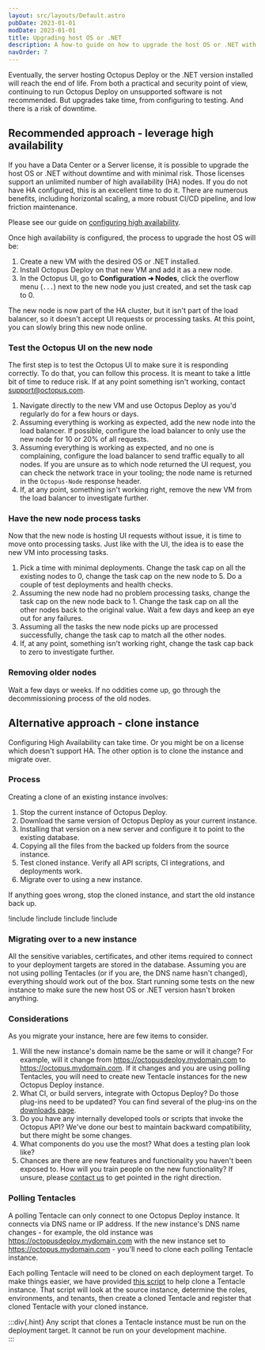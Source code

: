 ```yaml
---
layout: src/layouts/Default.astro
pubDate: 2023-01-01
modDate: 2023-01-01
title: Upgrading host OS or .NET
description: A how-to guide on how to upgrade the host OS or .NET with Octopus Deploy.
navOrder: 7
---
```


Eventually, the server hosting Octopus Deploy or the .NET version installed will reach the end of life.  From both a practical and security point of view, continuing to run Octopus Deploy on unsupported software is not recommended.  But upgrades take time, from configuring to testing.  And there is a risk of downtime.  

## Recommended approach - leverage high availability

If you have a Data Center or a Server license, it is possible to upgrade the host OS or .NET without downtime and with minimal risk.  Those licenses support an unlimited number of high availability (HA) nodes.  If you do not have HA configured, this is an excellent time to do it.  There are numerous benefits, including horizontal scaling, a more robust CI/CD pipeline, and low friction maintenance.

Please see our guide on [configuring high availability](/docs/administration/high-availability/configure).

Once high availability is configured, the process to upgrade the host OS will be:

1. Create a new VM with the desired OS or .NET installed.
2. Install Octopus Deploy on that new VM and add it as a new node.
3. In the Octopus UI, go to **Configuration ➜ Nodes**, click the overflow menu (`...`) next to the new node you just created, and set the task cap to 0. 

The new node is now part of the HA cluster, but it isn't part of the load balancer, so it doesn't accept UI requests or processing tasks.  At this point, you can slowly bring this new node online.

### Test the Octopus UI on the new node

The first step is to test the Octopus UI to make sure it is responding correctly.  To do that, you can follow this process.  It is meant to take a little bit of time to reduce risk.  If at any point something isn't working, contact [support@octopus.com](mailto:support@octopus.com).

1. Navigate directly to the new VM and use Octopus Deploy as you'd regularly do for a few hours or days.
2. Assuming everything is working as expected, add the new node into the load balancer.  If possible, configure the load balancer to only use the new node for 10 or 20% of all requests.
3. Assuming everything is working as expected, and no one is complaining, configure the load balancer to send traffic equally to all nodes.  If you are unsure as to which node returned the UI request, you can check the network trace in your tooling; the node name is returned in the `Octopus-Node` response header.
4. If, at any point, something isn't working right, remove the new VM from the load balancer to investigate further.

### Have the new node process tasks

Now that the new node is hosting UI requests without issue, it is time to move onto processing tasks.  Just like with the UI, the idea is to ease the new VM into processing tasks.

1. Pick a time with minimal deployments.  Change the task cap on all the existing nodes to 0, change the task cap on the new node to 5.  Do a couple of test deployments and health checks.  
2. Assuming the new node had no problem processing tasks, change the task cap on the new node back to 1.  Change the task cap on all the other nodes back to the original value.  Wait a few days and keep an eye out for any failures.
3. Assuming all the tasks the new node picks up are processed successfully, change the task cap to match all the other nodes.  
4. If, at any point, something isn't working right, change the task cap back to zero to investigate further. 

### Removing older nodes

Wait a few days or weeks.  If no oddities come up, go through the decommissioning process of the old nodes.  

## Alternative approach - clone instance

Configuring High Availability can take time.  Or you might be on a license which doesn't support HA.  The other option is to clone the instance and migrate over.

### Process

Creating a clone of an existing instance involves:

1. Stop the current instance of Octopus Deploy.
1. Download the same version of Octopus Deploy as your current instance.
1. Installing that version on a new server and configure it to point to the existing database.
1. Copying all the files from the backed up folders from the source instance.
1. Test cloned instance.  Verify all API scripts, CI integrations, and deployments work.
1. Migrate over to using a new instance. 

If anything goes wrong, stop the cloned instance, and start the old instance back up.

!include <upgrade-download-same-version>
!include <upgrade-install-cloned-version>
!include <upgrade-copy-files-for-cloned-instance>
!include <upgrade-octopus-backup-folders>

### Migrating over to a new instance

All the sensitive variables, certificates, and other items required to connect to your deployment targets are stored in the database.  Assuming you are not using polling Tentacles (or if you are, the DNS name hasn't changed), everything should work out of the box.  Start running some tests on the new instance to make sure the new host OS or .NET version hasn't broken anything.

### Considerations

As you migrate your instance, here are few items to consider.  

1. Will the new instance's domain name be the same or will it change?  For example, will it change from https://octopusdeploy.mydomain.com to https://octopus.mydomain.com.  If it changes and you are using polling Tentacles, you will need to create new Tentacle instances for the new Octopus Deploy instance.
2. What CI, or build servers, integrate with Octopus Deploy?  Do those plug-ins need to be updated?  You can find several of the plug-ins on the [downloads page](https://octopus.com/downloads).
3. Do you have any internally developed tools or scripts that invoke the Octopus API?  We've done our best to maintain backward compatibility, but there might be some changes.  
4. What components do you use the most?  What does a testing plan look like? 
5. Chances are there are new features and functionality you haven't been exposed to.  How will you train people on the new functionality?  If unsure, please [contact us](https://octopus.com/support) to get pointed in the right direction.

### Polling Tentacles

A polling Tentacle can only connect to one Octopus Deploy instance.  It connects via DNS name or IP address.  If the new instance's DNS name changes - for example, the old instance was https://octopusdeploy.mydomain.com with the new instance set to https://octopus.mydomain.com - you'll need to clone each polling Tentacle instance.

Each polling Tentacle will need to be cloned on each deployment target.  To make things easier, we have provided [this script](https://github.com/OctopusDeployLabs/SpaceCloner/blob/master/CloneTentacleInstance.ps1) to help clone a Tentacle instance.  That script will look at the source instance, determine the roles, environments, and tenants, then create a cloned Tentacle and register that cloned Tentacle with your cloned instance.  

:::div{.hint}
Any script that clones a Tentacle instance must be run on the deployment target.  It cannot be run on your development machine.  
:::
